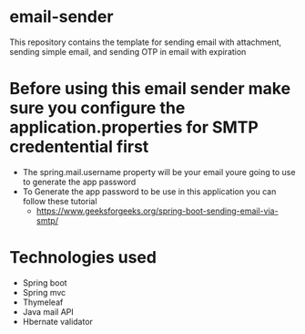 # email-sender
This repository contains the template for sending email with attachment, sending simple email, and sending OTP in email with expiration

# Before using this email sender make sure you configure the application.properties for SMTP credentential first 
 - The spring.mail.username property will be your email youre going to use to generate the app password
 - To Generate the app password to be use in this application you can follow these tutorial 
   - https://www.geeksforgeeks.org/spring-boot-sending-email-via-smtp/

# Technologies used
  - Spring boot
  - Spring mvc
  - Thymeleaf
  - Java mail API
  - Hbernate validator
 
